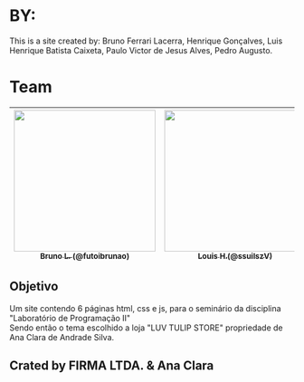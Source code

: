 # BY:
This is a site created by: Bruno Ferrari Lacerra, Henrique Gonçalves, Luis Henrique Batista Caixeta, Paulo Victor de Jesus Alves, Pedro Augusto.

# Team

| [<img src="https://avatars.githubusercontent.com/u/69050146?v=4" width=250><br><sub>Bruno L. (@futoibrunao)</sub>](https://github.com/futoibrunao) |  [<img src="https://avatars.githubusercontent.com/u/94133351?v=4" width=250><br><sub>Louis H.(@ssuilszV)</sub>](https://github.com/ssuilszV) |  [<img src="https://avatars.githubusercontent.com/u/68956174?v=4" width=250><br><sub>Paulo V.(@icantstopp)</sub>](https://github.com/icantstopp) | [<img src="https://avatars.githubusercontent.com/u/94133872?v=4" width=250><br><sub>Henrique G.(@HenriqGithub)</sub>](https://github.com/HenriqGithub) |
| :---: | :---: | :---: | :---: |

## Objetivo

Um site contendo 6 páginas html, css e js, para o seminário da disciplina "Laboratório de Programação II" <br />
Sendo então o tema escolhido a loja "LUV TULIP STORE" propriedade de Ana Clara de Andrade Silva. <br />

## Crated by FIRMA LTDA. & Ana Clara
